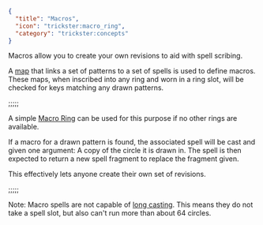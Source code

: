 ```json
{
  "title": "Macros",
  "icon": "trickster:macro_ring",
  "category": "trickster:concepts"
}
```

Macros allow you to create your own revisions to aid with spell scribing. 


A [map](^trickster:distortions/map) that links a set of patterns to a set of spells is used to define macros.
These maps, when inscribed into any ring and worn in a ring slot, will be checked for keys matching any drawn patterns.

;;;;;

A simple [Macro Ring](^trickster:items/ring) can be used for this purpose if no other rings are available.


If a macro for a drawn pattern is found, the associated spell will be cast and given one argument:
A copy of the circle it is drawn in. 
The spell is then expected to return a new spell fragment to replace the fragment given.


This effectively lets anyone create their own set of revisions.

;;;;;

Note: Macro spells are not capable of [long casting](^trickster:concepts/multi_tick). 
This means they do not take a spell slot, but also can't run more than about 64 circles.
